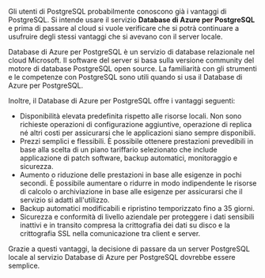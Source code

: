 Gli utenti di PostgreSQL probabilmente conoscono già i vantaggi di PostgreSQL. Si intende usare il servizio **Database di Azure per PostgreSQL** e prima di passare al cloud si vuole verificare che si potrà continuare a usufruire degli stessi vantaggi che si avevano con il server locale.

Database di Azure per PostgreSQL è un servizio di database relazionale nel cloud Microsoft. Il software del server si basa sulla versione community del motore di database PostgreSQL open source. La familiarità con gli strumenti e le competenze con PostgreSQL sono utili quando si usa il Database di Azure per PostgreSQL.

Inoltre, il Database di Azure per PostgreSQL offre i vantaggi seguenti:

- Disponibilità elevata predefinita rispetto alle risorse locali. Non sono richieste operazioni di configurazione aggiuntive, operazione di replica né altri costi per assicurarsi che le applicazioni siano sempre disponibili.
- Prezzi semplici e flessibili. È possibile ottenere prestazioni prevedibili in base alla scelta di un piano tariffario selezionato che include applicazione di patch software, backup automatici, monitoraggio e sicurezza.
- Aumento o riduzione delle prestazioni in base alle esigenze in pochi secondi. È possibile aumentare o ridurre in modo indipendente le risorse di calcolo o archiviazione in base alle esigenze per assicurarsi che il servizio si adatti all'utilizzo.
- Backup automatici modificabili e ripristino temporizzato fino a 35 giorni.
- Sicurezza e conformità di livello aziendale per proteggere i dati sensibili inattivi e in transito compresa la crittografia dei dati su disco e la crittografia SSL nella comunicazione tra client e server.

Grazie a questi vantaggi, la decisione di passare da un server PostgreSQL locale al servizio Database di Azure per PostgreSQL dovrebbe essere semplice.
